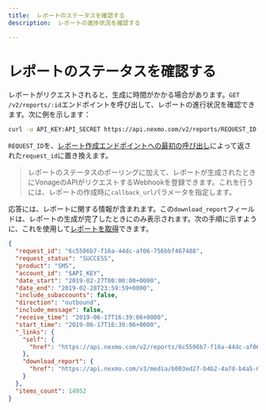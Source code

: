 ```yaml
---
title:  レポートのステータスを確認する
description:  レポートの進捗状況を確認する

---
```


レポートのステータスを確認する
===============

レポートがリクエストされると、生成に時間がかかる場合があります。`GET /v2/reports/:id`エンドポイントを呼び出して、レポートの進行状況を確認できます。次に例を示します：

```bash
curl -u API_KEY:API_SECRET https://api.nexmo.com/v2/reports/REQUEST_ID
```

`REQUEST_ID`を、[レポート作成エンドポイントへの最初の呼び出し](/reports/tutorials/create-and-retrieve-a-report/reports/create-report)によって返された`request_id`に置き換えます。

> レポートのステータスのポーリングに加えて、レポートが生成されたときにVonageのAPIがリクエストするWebhookを登録できます。これを行うには、レポートの作成時に`callback_url`パラメータを指定します。

応答には、レポートに関する情報が含まれます。この`download_report`フィールドは、レポートの生成が完了したときにのみ表示されます。次の手順に示すように、これを使用して[レポートを取得](/reports/tutorials/create-and-retrieve-a-report/reports/download-report)できます。

```json
{
  "request_id": "6c5506b7-f16a-44dc-af06-756bbf467488",
  "request_status": "SUCCESS",
  "product": "SMS",
  "account_id": "$API_KEY",
  "date_start": "2019-02-27T00:00:00+0000",
  "date_end": "2019-02-28T23:59:59+0000",
  "include_subaccounts": false,
  "direction": "outbound",
  "include_message": false,
  "receive_time": "2019-06-17T16:39:06+0000",
  "start_time": "2019-06-17T16:39:06+0000",
  "_links": {
    "self": {
      "href": "https://api.nexmo.com/v2/reports/6c5506b7-f16a-44dc-af06-756bbf467488"
    },
    "download_report": {
      "href": "https://api.nexmo.com/v3/media/b003ed27-b4b2-4a7d-b4a5-6255ce08eea5"
    }
  },
  "items_count": 14952
}
```

